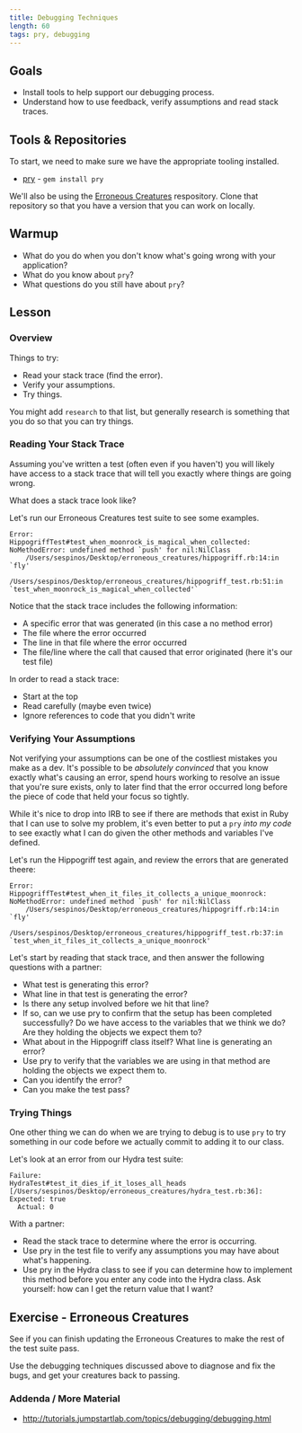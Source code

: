 ```yaml
---
title: Debugging Techniques
length: 60
tags: pry, debugging
---
```


## Goals

* Install tools to help support our debugging process.
* Understand how to use feedback, verify assumptions and read stack traces.

## Tools & Repositories

To start, we need to make sure we have the appropriate tooling installed.

* [pry](https://github.com/pry/pry) - `gem install pry`

We'll also be using the [Erroneous Creatures](https://github.com/turingschool-examples/erroneous_creatures) respository. Clone that repository so that you have a version that you can work on locally.

## Warmup

* What do you do when you don't know what's going wrong with your application?
* What do you know about `pry`?
* What questions do you still have about `pry`?

## Lesson

### Overview

Things to try:

* Read your stack trace (find the error).
* Verify your assumptions.
* Try things.

You might add `research` to that list, but generally research is something that you do so that you can try things.

### Reading Your Stack Trace

Assuming you've written a test (often even if you haven't) you will likely have access to a stack trace that will tell you exactly where things are going wrong.

What does a stack trace look like?

Let's run our Erroneous Creatures test suite to see some examples.

```
Error:
HippogriffTest#test_when_moonrock_is_magical_when_collected:
NoMethodError: undefined method `push' for nil:NilClass
    /Users/sespinos/Desktop/erroneous_creatures/hippogriff.rb:14:in `fly'
        /Users/sespinos/Desktop/erroneous_creatures/hippogriff_test.rb:51:in `test_when_moonrock_is_magical_when_collected'`
```

Notice that the stack trace includes the following information:

* A specific error that was generated (in this case a no method error)
* The file where the error occurred
* The line in that file where the error occurred
* The file/line where the call that caused that error originated (here it's our test file)

In order to read a stack trace:

* Start at the top
* Read carefully (maybe even twice)
* Ignore references to code that you didn't write

### Verifying Your Assumptions

Not verifying your assumptions can be one of the costliest mistakes you make as a dev. It's possible to be *absolutely convinced* that you know exactly what's causing an error, spend hours working to resolve an issue that you're sure exists, only to later find that the error occurred long before the piece of code that held your focus so tightly.

While it's nice to drop into IRB to see if there are methods that exist in Ruby that I can use to solve my problem, it's even better to put a `pry` *into my code* to see exactly what I can do given the other methods and variables I've defined.

Let's run the Hippogriff test again, and review the errors that are generated theere:

```
Error:
HippogriffTest#test_when_it_files_it_collects_a_unique_moonrock:
NoMethodError: undefined method `push' for nil:NilClass
    /Users/sespinos/Desktop/erroneous_creatures/hippogriff.rb:14:in `fly'
    /Users/sespinos/Desktop/erroneous_creatures/hippogriff_test.rb:37:in `test_when_it_files_it_collects_a_unique_moonrock'
```

Let's start by reading that stack trace, and then answer the following questions with a partner:

* What test is generating this error?
* What line in that test is generating the error?
* Is there any setup involved before we hit that line?
* If so, can we use pry to confirm that the setup has been completed successfully? Do we have access to the variables that we think we do? Are they holding the objects we expect them to?
* What about in the Hippogriff class itself? What line is generating an error?
* Use pry to verify that the variables we are using in that method are holding the objects we expect them to.
* Can you identify the error?
* Can you make the test pass?

### Trying Things

One other thing we can do when we are trying to debug is to use `pry` to try something in our code before we actually commit to adding it to our class.

Let's look at an error from our Hydra test suite:

```
Failure:
HydraTest#test_it_dies_if_it_loses_all_heads [/Users/sespinos/Desktop/erroneous_creatures/hydra_test.rb:36]:
Expected: true
  Actual: 0
```

With a partner:

* Read the stack trace to determine where the error is occurring.
* Use pry in the test file to verify any assumptions you may have about what's happening.
* Use pry in the Hydra class to see if you can determine how to implement this method before you enter any code into the Hydra class. Ask yourself: how can I get the return value that I want?

## Exercise - Erroneous Creatures

See if you can finish updating the Erroneous Creatures to make the rest of the test suite pass.

Use the debugging techniques discussed above to diagnose and fix the bugs, and get your creatures back to passing.

### Addenda / More Material

* http://tutorials.jumpstartlab.com/topics/debugging/debugging.html
